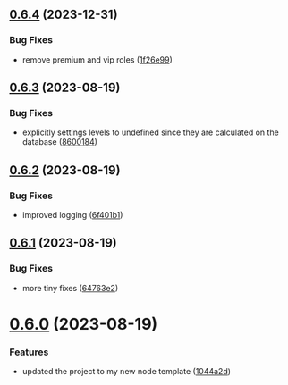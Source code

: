 ## [0.6.4](https://github.com/Torwent/wasp-api/compare/v0.6.3...v0.6.4) (2023-12-31)


### Bug Fixes

* remove premium and vip roles ([1f26e99](https://github.com/Torwent/wasp-api/commit/1f26e99772ae87c51ee487dbc4afa2fa225b7db6))



## [0.6.3](https://github.com/Torwent/wasp-api/compare/v0.6.2...v0.6.3) (2023-08-19)


### Bug Fixes

* explicitly settings levels to undefined since they are calculated on the database ([8600184](https://github.com/Torwent/wasp-api/commit/86001841f2205443790e0f229d6fc5e3c4f730ba))



## [0.6.2](https://github.com/Torwent/wasp-api/compare/v0.6.1...v0.6.2) (2023-08-19)


### Bug Fixes

* improved logging ([6f401b1](https://github.com/Torwent/wasp-api/commit/6f401b1172e440cc0e6aac1851130afc8567191b))



## [0.6.1](https://github.com/Torwent/wasp-api/compare/v0.6.0...v0.6.1) (2023-08-19)


### Bug Fixes

* more tiny fixes ([64763e2](https://github.com/Torwent/wasp-api/commit/64763e24cf4f7aba53d50ed81d41ed7e053cb592))



# [0.6.0](https://github.com/Torwent/wasp-api/compare/v0.5.11...v0.6.0) (2023-08-19)


### Features

* updated the project to my new node template ([1044a2d](https://github.com/Torwent/wasp-api/commit/1044a2d97bae5fa25055c2ed78c3c7cbd28d83e3))



